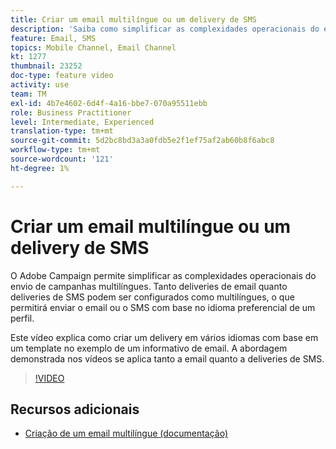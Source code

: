 ```yaml
---
title: Criar um email multilíngue ou um delivery de SMS
description: 'Saiba como simplificar as complexidades operacionais do envio de campanhas multilíngues. '
feature: Email, SMS
topics: Mobile Channel, Email Channel
kt: 1277
thumbnail: 23252
doc-type: feature video
activity: use
team: TM
exl-id: 4b7e4602-6d4f-4a16-bbe7-070a95511ebb
role: Business Practitioner
level: Intermediate, Experienced
translation-type: tm+mt
source-git-commit: 5d2bc8bd3a3a0fdb5e2f1ef75af2ab60b8f6abc8
workflow-type: tm+mt
source-wordcount: '121'
ht-degree: 1%

---
```


# Criar um email multilíngue ou um delivery de SMS

O Adobe Campaign permite simplificar as complexidades operacionais do envio de campanhas multilíngues. Tanto deliveries de email quanto deliveries de SMS podem ser configurados como multilíngues, o que permitirá enviar o email ou o SMS com base no idioma preferencial de um perfil.

Este vídeo explica como criar um delivery em vários idiomas com base em um template no exemplo de um informativo de email. A abordagem demonstrada nos vídeos se aplica tanto a email quanto a deliveries de SMS.

>[!VIDEO](https://video.tv.adobe.com/v/23252?quality=12)

## Recursos adicionais

* [Criação de um email multilíngue (documentação)](https://docs.adobe.com/content/help/en/campaign-standard/using/communication-channels/email-messages/creating-a-multilingual-email.html)
